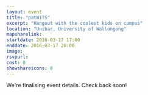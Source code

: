 ```yaml
---
layout: event
title: "patWITS"
excerpt: "Hangout with the coolest kids on campus"
location: "Unibar, University of Wollongong"
mapsharelink:
startdate: 2016-03-17 17:00
enddate: 2016-03-17 20:00
image: 
rsvpurl:
cost: 0
showshareicons: 0
---
```


We're finalising event details. Check back soon!